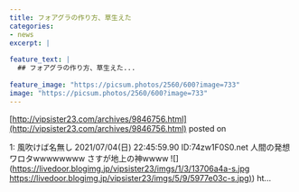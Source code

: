 ```yaml
---
title: フォアグラの作り方、草生えた
categories:
- news
excerpt: |
  
feature_text: |
  ## フォアグラの作り方、草生えた...
  
feature_image: "https://picsum.photos/2560/600?image=733"
image: "https://picsum.photos/2560/600?image=733"
---
```


[http://vipsister23.com/archives/9846756.html](http://vipsister23.com/archives/9846756.html)
posted on 

<!--more-->

1: 風吹けば名無し 2021/07/04(日) 22:45:59.90 ID:74zw1F0S0.net 人間の発想ワロタwwwwwwww さすが地上の神wwww ![](https://livedoor.blogimg.jp/vipsister23/imgs/1/3/13706a4a-s.jpg [https://livedoor.blogimg.jp/vipsister23/imgs/5/9/5977e03c-s.jpg)](https://livedoor.blogimg.jp/vipsister23/imgs/5/9/5977e03c-s.jpg)) ht...
